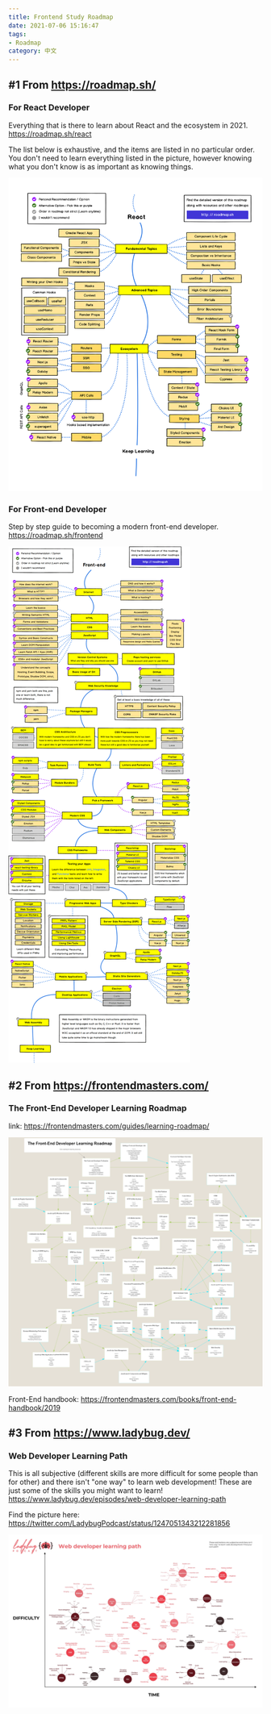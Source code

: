 ```yaml
---
title: Frontend Study Roadmap
date: 2021-07-06 15:16:47
tags:
- Roadmap
category: 中文
---
```




## #1 From https://roadmap.sh/

### For React Developer

Everything that is there to learn about React and the ecosystem in 2021. https://roadmap.sh/react

 The list below is exhaustive, and the items are listed in no particular order. You don't need to learn everything listed in the picture, however knowing what you don't know is as important as knowing things.

![react-roadmap](https://raw.githubusercontent.com/macshion/PicBed/main/2021/react-roadmap.png)

### For Front-end Developer

Step by step guide to becoming a modern front-end developer. https://roadmap.sh/frontend

![](https://raw.githubusercontent.com/macshion/PicBed/main/2021/frontend.png)



## #2 From https://frontendmasters.com/

### The Front-End Developer Learning Roadmap

link: https://frontendmasters.com/guides/learning-roadmap/

![roadmap-2](https://raw.githubusercontent.com/macshion/PicBed/main/2021/roadmap-2.png)



Front-End handbook: https://frontendmasters.com/books/front-end-handbook/2019

## #3 From https://www.ladybug.dev/

### Web Developer Learning Path

This is all subjective (different skills are more difficult for some people than for other) and there isn't "one way" to learn web development! These are just some of the skills you might want to learn! https://www.ladybug.dev/episodes/web-developer-learning-path

Find the picture here:  https://twitter.com/LadybugPodcast/status/1247051343212281856

![EU5qV4-XYAA3DBR](https://raw.githubusercontent.com/macshion/PicBed/main/2021/EU5qV4-XYAA3DBR.jpg)
